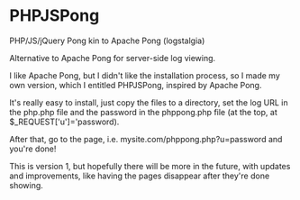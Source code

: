 PHPJSPong
=========

PHP/JS/jQuery Pong kin to Apache Pong (logstalgia)

Alternative to Apache Pong for server-side log viewing. 


I like Apache Pong, but I didn't like the installation process, so I made my own version, which I entitled PHPJSPong, inspired by Apache Pong. 

It's really easy to install, just copy the files to a directory, set the log URL in the php.php file and the password in the phppong.php file (at the top, at $_REQUEST['u']='password).

After that, go to the page, i.e. mysite.com/phppong.php?u=password and you're done!

This is version 1, but hopefully there will be more in the future, with updates and improvements, like having the pages disappear after they're done showing.
